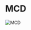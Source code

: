 # MCD 

![MCD](https://simplonline-v3-prod.s3.eu-west-3.amazonaws.com/media/image/png/mcd-65605a0c30738267666101.png)
